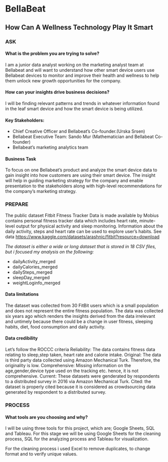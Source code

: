 # BellaBeat
## How Can A Wellness Technology Play It Smart

### ASK
#### What is the problem you are trying to solve? 
I am a junior data analyst working on the marketing analyst team at Bellabeat and will want to understand how other smart device users use Bellabeat devices to monitor and improve 
 their health and wellness to help them unlock new growth opportunities for the  company.

#### How can your insights drive business decisions?
I will be finding relevant patterns and trends in whatever information found in the leaf smart device and how the smart device is being utilized.

#### Key Stakeholders:
+ Chief Creative Officer and Bellabeat’s Co-founder.(Urska Srsen)
+ Bellabeat Executive Team: Sando Mur (Mathematician and Bellabeat Co-founder)
+ Bellabeat’s marketing analytics team

#### Business Task
To focus on one Bellabeat’s product and analyze the smart device data  to gain insight into how customers are using their smart device. The insight will help in guiding marketing strategy for the company and enable presentation to the stakeholders along with high-level recommendations for the company’s marketing strategy.

### PREPARE
The public dataset  Fitbit Fitness Tracker Data is made available by Mobius contains personal fitness tracker data which includes heart rate, minute-level output for physical activity and sleep monitoring. Information about the daily activity, steps and heart rate can be used to explore user’s habits. 
See data https://www.kaggle.com/datasets/arashnic/fitbit?resource=download 

*The dataset is either a wide or long dataset that is stored in 18 CSV files, but i focused my analysis on the following:*
+ dailyActivity_merged
+ dailyCalories_merged
+ dailySteps_merged
+ sleepDay_merged
+ weightLoginfo_merged

#### Data limitations
The dataset was collected from 30 FitBit users which is a small population and does not represent the entire fitness population. The data was collected six years ago which renders the insights derived from the data irrelevant and untimely because there could be a change in user fitness, sleeping habits, diet, food consumption and daily activity.

#### Data credibility
Let’s follow the ROCCC criteria
Reliability: The data contains fitness data relating to sleep,step taken, heart rate and calorie intake.
Original: The data is third party data collected using Amazon Mechanical Turk. Therefore, the originality is low.
Comprehensive: Missing information on the age,gender,device type used on the tracking etc. hence, it is not comprehensive.
Current: These datasets were genderated by respondents to a distributed survey in 2016 via Amazon Mechanical Turk.
Cited: the dataset is properly cited because it is considered as crowdsourcing data generated by respondent to a distributed survey.

### PROCESS
#### What tools are you choosing and why?
I will be using three tools for this project, which are; Google Sheets, SQL and Tableau. For this stage we will be using Google Sheets for the cleaning process, SQL for the analyzing process and Tableau for visualization.

For the cleaning process i used Excel to remove duplicates, to change format and to verify unique values.
